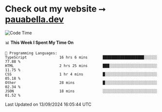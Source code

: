 # Check out my website ⭢ [pauabella.dev](https://pauabella.dev)

<!--START_SECTION:waka-->
![Code Time](http://img.shields.io/badge/Code%20Time-3%2C720%20hrs%2045%20mins-blue)

📊 **This Week I Spent My Time On** 

```text
💬 Programming Languages: 
TypeScript               16 hrs 6 mins       ███████████████████░░░░░░   77.88 % 
HTML                     2 hrs 25 mins       ███░░░░░░░░░░░░░░░░░░░░░░   11.75 % 
CSS                      1 hr 4 mins         █░░░░░░░░░░░░░░░░░░░░░░░░   05.18 % 
Other                    28 mins             █░░░░░░░░░░░░░░░░░░░░░░░░   02.34 % 
JSON                     18 mins             ░░░░░░░░░░░░░░░░░░░░░░░░░   01.52 % 
```


 Last Updated on 13/09/2024 16:05:44 UTC
<!--END_SECTION:waka-->

